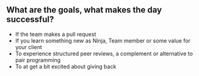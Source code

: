 ##  What are the goals, what makes the day successful? 
- If the team makes a pull request 
- If you learn something new as Ninja, Team member or some value for your client 
- To experience structured peer reviews, a complement or alternative to pair programming 
- To at get a bit excited about giving back 


